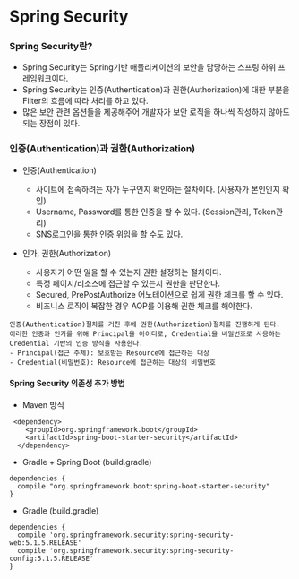 # Spring Security

### Spring Security란?
- Spring Security는 Spring기반 애플리케이션의 보안을 담당하는 스프링 하위 프레임워크이다.
- Spring Security는 인증(Authentication)과 권한(Authorization)에 대한 부분을 Filter의 흐름에 따라 처리를 하고 있다.
- 많은 보안 관련 옵션들을 제공해주어 개발자가 보안 로직을 하나씩 작성하지 않아도 되는 장점이 있다.

### 인증(Authentication)과 권한(Authorization)
- 인증(Authentication)
  - 사이트에 접속하려는 자가 누구인지 확인하는 절차이다. (사용자가 본인인지 확인)
  - Username, Password를 통한 인증을 할 수 있다. (Session관리, Token관리)
  - SNS로그인을 통한 인증 위임을 할 수도 있다.

- 인가, 권한(Authorization)
  - 사용자가 어떤 일을 할 수 있는지 권한 설정하는 절차이다.
  - 특정 페이지/리소스에 접근할 수 있는지 권한을 판단한다.
  - Secured, PrePostAuthorize 어노테이션으로 쉽게 권한 체크를 할 수 있다.
  - 비즈니스 로직이 복잡한 경우 AOP를 이용해 권한 체크를 해야한다.

```
인증(Authentication)절차를 거친 후에 권한(Authorization)절차를 진행하게 된다.
이러한 인증과 인가를 위해 Principal을 아이디로, Credential을 비밀번호로 사용하는 Credential 기반의 인증 방식을 사용한다.
- Principal(접근 주체): 보호받는 Resource에 접근하는 대상
- Credential(비밀번호): Resource에 접근하는 대상의 비밀번호
```

#### Spring Security 의존성 추가 방법
- Maven 방식

```
 <dependency>
    <groupId>org.springframework.boot</groupId>
    <artifactId>spring-boot-starter-security</artifactId>
  </dependency>
```

- Gradle + Spring Boot (build.gradle)

```
dependencies {
  compile "org.springframework.boot:spring-boot-starter-security"
}
```

- Gradle (build.gradle)

```
dependencies {
  compile 'org.springframework.security:spring-security-web:5.1.5.RELEASE'
  compile 'org.springframework.security:spring-security-config:5.1.5.RELEASE'
}
```
